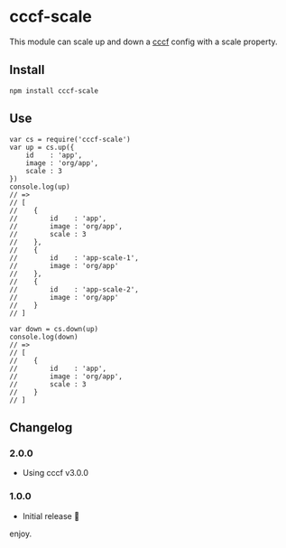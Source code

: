 # cccf-scale

This module can scale up and down a [cccf](https://github.com/asbjornenge/cccf) config with a scale property.

## Install

    npm install cccf-scale

## Use

    var cs = require('cccf-scale')
    var up = cs.up({
        id    : 'app',
        image : 'org/app',
        scale : 3
    })
    console.log(up)
    // =>
    // [
    //    {
    //        id    : 'app',
    //        image : 'org/app',
    //        scale : 3
    //    },
    //    {
    //        id    : 'app-scale-1',
    //        image : 'org/app'
    //    },
    //    {
    //        id    : 'app-scale-2',
    //        image : 'org/app'
    //    }
    // ]

    var down = cs.down(up)
    console.log(down)
    // =>
    // [
    //    {
    //        id    : 'app',
    //        image : 'org/app',
    //        scale : 3
    //    }
    // ]

## Changelog

### 2.0.0

* Using cccf v3.0.0

### 1.0.0

* Initial release :tada:

enjoy.